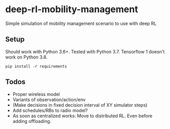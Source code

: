 # deep-rl-mobility-management

Simple simulation of mobility management scenario to use with deep RL

## Setup

Should work with Python 3.6+. Tested with Python 3.7. Tensorflow 1 doesn't work on Python 3.8.

```
pip install -r requirements
```

## Todos

* Proper wireless model
* Variants of observation/action/env
* (Make decisions in fixed decision interval of XY simulator steps)
* Add schedules/RBs to radio model?
* As soon as centralized works: Move to distributed RL. Even before adding offloading.
